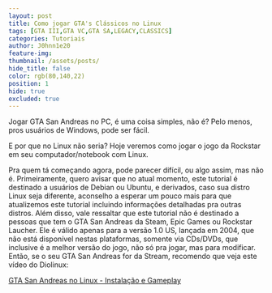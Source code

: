 ```yaml
---
layout: post
title: Como jogar GTA's Clássicos no Linux
tags: [GTA III,GTA VC,GTA SA,LEGACY,CLASSICS]
categories: Tutoriais
author: J0hnn1e20
feature-img:
thumbnail: /assets/posts/
hide_title: false
color: rgb(80,140,22)
position: 1
hide: true
excluded: true
---
```

Jogar GTA San Andreas no PC, é uma coisa simples, não é?
Pelo menos, pros usuários de Windows, pode ser fácil.

E por que no Linux não seria? Hoje veremos como jogar o jogo da Rockstar em seu computador/notebook com Linux.

Pra quem tá começando agora, pode parecer difícil, ou algo assim, mas não é.
Primeiramente, quero avisar que no atual momento, este tutorial é destinado a usuários de Debian ou Ubuntu, e derivados, caso sua distro Linux seja diferente, aconselho a esperar um pouco mais para que atualizemos este tutorial incluindo informações detalhadas pra outras distros. Além disso, vale ressaltar que este tutorial não é destinado a pessoas que tem o GTA San Andreas da Steam, Epic Games ou Rockstar Laucher. Ele é válido apenas para a versão 1.0 US, lançada em 2004, que não está disponível nestas plataformas, somente via CDs/DVDs, que inclusive é a melhor versão do jogo, não só pra jogar, mas para modificar. Então, se o seu GTA San Andreas for da Stream, recomendo que veja este vídeo do Diolinux:

[GTA San Andreas no Linux - Instalação e Gameplay](https://youtu.be/Ig42jj_abnQ)